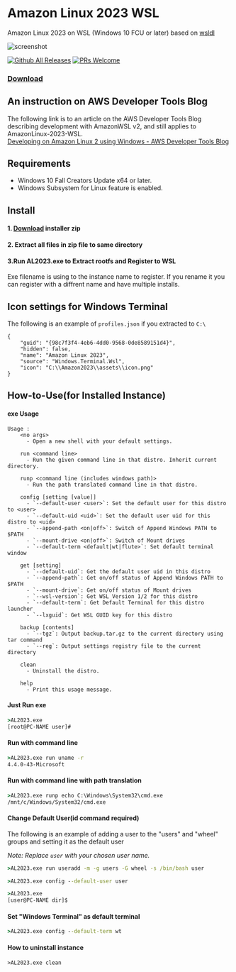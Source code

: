# Amazon Linux 2023 WSL
Amazon Linux 2023 on WSL (Windows 10 FCU or later)
based on [wsldl](https://github.com/yuk7/wsldl)

![screenshot](https://raw.githubusercontent.com/yosukes-dev/AmazonWSL/master/img/screenshot.png)


[![Github All Releases](https://img.shields.io/github/downloads/rlove/AmazonLinux-2023-WSL/total.svg?style=flat-square)](https://github.com/rlove/AmazonLinux-2023-WSL/releases)
[![PRs Welcome](https://img.shields.io/badge/PRs-welcome-brightgreen.svg?style=flat-square)](http://makeapullrequest.com)

### [Download](https://github.com/rlove/AmazonWSL-2023-wsl/releases)

## An instruction on AWS Developer Tools Blog
The following link is to an article on the AWS Developer Tools Blog describing development with AmazonWSL v2, and still applies to AmazonLinux-2023-WSL.    
[Developing on Amazon Linux 2 using Windows - AWS Developer Tools Blog](https://aws.amazon.com/jp/blogs/developer/developing-on-amazon-linux-2-using-windows/)

## Requirements
* Windows 10 Fall Creators Update x64 or later. 
* Windows Subsystem for Linux feature is enabled.

## Install
#### 1. [Download](https://github.com/rlove/AmazonWSL-2023-wsl/releases) installer zip

#### 2. Extract all files in zip file to same directory

#### 3.Run AL2023.exe to Extract rootfs and Register to WSL
Exe filename is using to the instance name to register.
If you rename it you can register with a diffrent name and have multiple installs.

## Icon settings for Windows Terminal

The following is an example of `profiles.json` if you extracted to `C:\`
```
{
    "guid": "{98c7f3f4-4eb6-4dd0-9568-0de8589151d4}",
    "hidden": false,
    "name": "Amazon Linux 2023",
    "source": "Windows.Terminal.Wsl",
    "icon": "C:\\Amazon2023\\assets\\icon.png"
}
```

## How-to-Use(for Installed Instance)
#### exe Usage
```dos
Usage :
    <no args>
      - Open a new shell with your default settings.

    run <command line>
      - Run the given command line in that distro. Inherit current directory.

    runp <command line (includes windows path)>
      - Run the path translated command line in that distro.

    config [setting [value]]
      - `--default-user <user>`: Set the default user for this distro to <user>
      - `--default-uid <uid>`: Set the default user uid for this distro to <uid>
      - `--append-path <on|off>`: Switch of Append Windows PATH to $PATH
      - `--mount-drive <on|off>`: Switch of Mount drives
      - `--default-term <default|wt|flute>`: Set default terminal window

    get [setting]
      - `--default-uid`: Get the default user uid in this distro
      - `--append-path`: Get on/off status of Append Windows PATH to $PATH
      - `--mount-drive`: Get on/off status of Mount drives
      - `--wsl-version`: Get WSL Version 1/2 for this distro
      - `--default-term`: Get Default Terminal for this distro launcher
      - `--lxguid`: Get WSL GUID key for this distro

    backup [contents]
      - `--tgz`: Output backup.tar.gz to the current directory using tar command
      - `--reg`: Output settings registry file to the current directory

    clean
      - Uninstall the distro.

    help
      - Print this usage message.
```

#### Just Run exe
```cmd
>AL2023.exe
[root@PC-NAME user]#
```

#### Run with command line
```cmd
>AL2023.exe run uname -r
4.4.0-43-Microsoft
```

#### Run with command line with path translation
```cmd
>AL2023.exe runp echo C:\Windows\System32\cmd.exe
/mnt/c/Windows/System32/cmd.exe
```

#### Change Default User(id command required)

The following is an example of adding a user to the "users" and "wheel" groups and setting it as the default user

_Note: Replace `user` with your chosen user name._

```cmd
>AL2023.exe run useradd -m -g users -G wheel -s /bin/bash user

>AL2023.exe config --default-user user

>AL2023.exe
[user@PC-NAME dir]$
```

#### Set "Windows Terminal" as default terminal
```cmd
>AL2023.exe config --default-term wt
```

#### How to uninstall instance
```dos
>AL2023.exe clean

```
